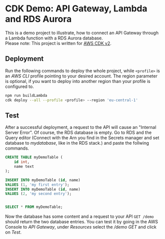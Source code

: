 # CDK Demo: API Gateway, Lambda and RDS Aurora

This is a demo project to illustrate, how to connect an API Gateway through a Lambda function with a RDS Aurora database.  
Please note: This project is written for [AWS CDK v2](https://docs.aws.amazon.com/cdk/v2/guide/home.html).

## Deployment

Run the following commands to deploy the whole project, while `<profile>` is an _AWS CLI_ profile pointing to your desired account. The region parameter is optional, if you want to deploy into another region than your profile is configured to.

```bash
npm run buildLambda
cdk deploy --all --profile <profile> --region 'eu-central-1'
```

## Test

After a successful deployment, a request to the API will cause an "Internal Server Error". Of course, the RDS database is empty. Go to RDS and the Query editor (Connect with the Arn you find in the Secrets manager and set database to _mydatabase_, like in the RDS stack.) and paste the follwing commands.

```SQL
CREATE TABLE myDemoTable (
    id int,
    name text
);

INSERT INTO myDemoTable (id, name)
VALUES (1, 'my first entry');
INSERT INTO myDemoTable (id, name)
VALUES (2, 'my second entry');


SELECT * FROM myDemoTable;
```

Now the database has some content and a request to your API `GET /demo` should return the two database entries. You can test it by going in the AWS Console to _API Gateway_, under _Resources_ select the _/demo GET_ and click on _Test_.

